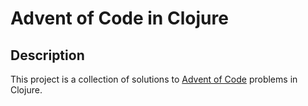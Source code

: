 # Advent of Code in Clojure

## Description

This project is a collection of solutions to [Advent of Code](https://adventofcode.com/) problems in Clojure.
